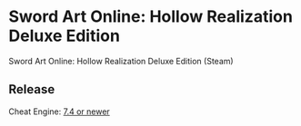 # Sword Art Online: Hollow Realization Deluxe Edition

Sword Art Online: Hollow Realization Deluxe Edition (Steam)

## Release

Cheat Engine: [7.4 or newer](https://github.com/cheat-engine/cheat-engine/releases)  
